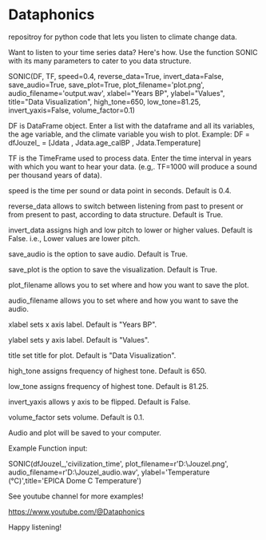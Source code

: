 # Dataphonics
repositroy for python code that lets you listen to climate change data.

Want to listen to your time series data? Here's how.
Use the function SONIC with its many parameters to cater to you data structure.

SONIC(DF, TF, speed=0.4, reverse_data=True, invert_data=False, save_audio=True, save_plot=True, plot_filename='plot.png', audio_filename='output.wav', 
      xlabel="Years BP", ylabel="Values", title="Data Visualization", high_tone=650, low_tone=81.25, invert_yaxis=False, volume_factor=0.1)

DF is DataFrame object. Enter a list with the dataframe and all its variables, the age variable, and the climate variable you wish to plot.
    Example: DF = dfJouzel_ = [Jdata , Jdata.age_calBP , Jdata.Temperature]

TF is the TimeFrame used to process data. Enter the time interval in years with which you want to hear your data. (e.g,. TF=1000 will produce a sound per thousand years of data). 

speed is the time per sound or data point in seconds. Default is 0.4.

reverse_data allows to switch between listening from past to present or from present to past, according to data structure. Default is True.

invert_data assigns high and low pitch to lower or higher values. Default is False. i.e., Lower values are lower pitch. 

save_audio is the option to save audio. Default is True.

save_plot is the option to save the visualization. Default is True.

plot_filename allows you to set where and how you want to save the plot. 

audio_filename allows you to set where and how you want to save the audio.

xlabel sets x axis label. Default is "Years BP". 
 
ylabel sets y axis label. Default is "Values".
 
title set title for plot. Default is "Data Visualization".
 
high_tone assigns frequency of highest tone. Default is 650. 
 
low_tone assigns frequency of highest tone. Default is 81.25.
 
invert_yaxis allows y axis to be flipped. Default is False.
 
volume_factor sets volume. Default is 0.1.


Audio and plot will be saved to your computer. 

Example Function input:

SONIC(dfJouzel_,'civilization_time', plot_filename=r'D:\Jouzel.png',
     audio_filename=r'D:\Jouzel_audio.wav',
     ylabel='Temperature (°C)',title='EPICA Dome C Temperature')

See youtube channel for more examples!

https://www.youtube.com/@Dataphonics

Happy listening!




 
